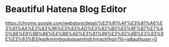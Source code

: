 # Beautiful Hatena Blog Editor

https://chrome.google.com/webstore/detail/%E3%81%AF%E3%81%A6%E3%81%AA%E3%83%96%E3%83%AD%E3%82%B0%E5%9F%B7%E7%AD%86%E9%9B%86%E4%B8%AD%E3%81%99%E3%82%8B%E3%83%9E%E3%83%B3/kgdkmijmbgolpppamjhidchmackfkgin?hl=ja&authuser=0


